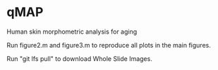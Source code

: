 # qMAP
Human skin morphometric analysis for aging 

Run figure2.m and figure3.m to reproduce all plots in the main figures.

Run "git lfs pull" to download Whole Slide Images.